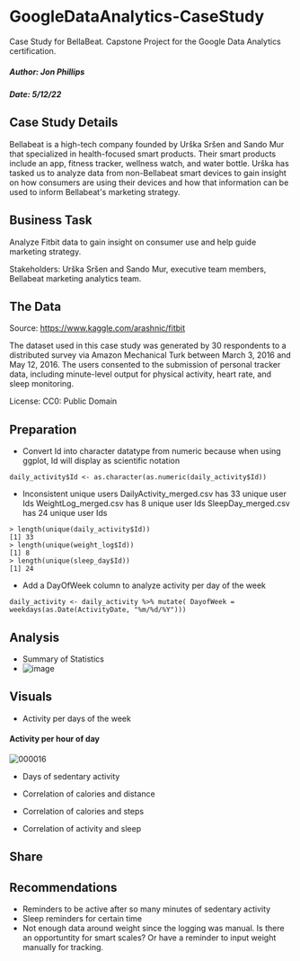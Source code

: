 # GoogleDataAnalytics-CaseStudy
Case Study for BellaBeat. Capstone Project for the Google Data Analytics certification.

##### Author: Jon Phillips
##### Date: 5/12/22

## Case Study Details
Bellabeat is a high-tech company founded by Urška Sršen and Sando Mur that specialized in health-focused smart products. Their smart products include an app, fitness tracker, wellness watch,  and water bottle.  Urška has tasked us to analyze data from non-Bellabeat smart devices to gain insight on how consumers are using their devices and how that information can be used to inform Bellabeat's marketing strategy.

## Business Task
Analyze Fitbit data to gain insight on consumer use and help guide marketing strategy.

Stakeholders: Urška Sršen and Sando Mur, executive team members, Bellabeat marketing analytics team.

## The Data
Source: https://www.kaggle.com/arashnic/fitbit

The dataset used in this case study was generated by 30 respondents to a distributed survey via Amazon Mechanical Turk between March 3, 2016 and May 12, 2016. The users consented to the submission of personal tracker data, including minute-level output for physical activity, heart rate, and sleep monitoring.

License: CC0: Public Domain

## Preparation
- Convert Id into character datatype from numeric because when using ggplot, Id will display as scientific notation
```
daily_activity$Id <- as.character(as.numeric(daily_activity$Id))
```
- Inconsistent unique users
DailyActivity_merged.csv has 33 unique user Ids
WeightLog_merged.csv has 8 unique user Ids
SleepDay_merged.csv has 24 unique user Ids
```
> length(unique(daily_activity$Id))
[1] 33
> length(unique(weight_log$Id))
[1] 8
> length(unique(sleep_day$Id))
[1] 24
```
- Add a DayOfWeek column to analyze activity per day of the week
```
daily_activity <- daily_activity %>% mutate( DayofWeek = weekdays(as.Date(ActivityDate, "%m/%d/%Y")))
```
## Analysis
- Summary of Statistics
- ![image](https://user-images.githubusercontent.com/7337212/168389442-930974f8-58e1-4e69-997b-f39c39415636.png)


## Visuals
- Activity per days of the week

#### Activity per hour of day
![000016](https://user-images.githubusercontent.com/7337212/168405845-bb7d140d-ab38-46e7-8250-a061f3cb1cd2.png)


- Days of sedentary activity

- Correlation of calories and distance

- Correlation of calories and steps

- Correlation of activity and sleep

## Share
<link to Google Slide>

## Recommendations
- Reminders to be active after so many minutes of sedentary activity
- Sleep reminders for certain time
- Not enough data around weight since the logging was manual. Is there an opportuntity for smart scales?  Or have a reminder to input weight manually for tracking.
